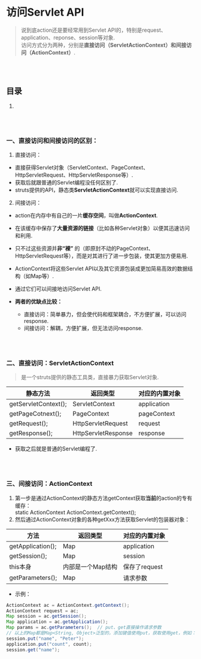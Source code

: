 # 访问Servlet API
> 说到底action还是要经常用到Servlet API的，特别是request、application、reponse、session等对象.<br>
> 访问方式分为两种，分别是**直接访问（ServletActionContext）**和**间接访问（ActionContext）**.

<br><br>

## 目录
1. []()

<br><br>

### 一、直接访问和间接访问的区别：
1. 直接访问：
  - 直接获得Servlet对象（ServletContext、PageContext、HttpServletRequest、HttpServletResponse等）.
  - 获取后就跟普通的Servlet编程没任何区别了.
  - struts提供的API，静态类**ServletActionContext**就可以实现直接访问.
2. 间接访问：
  - action在内存中有自己的一片**缓存空间**，叫做**ActionContext**.
  - 在该缓存中保存了**大量资源的链接**（比如各种Servlet对象）以便其迅速访问和利用.
  - 只不过这些资源并**非“裸”** 的（即原封不动的PageContext、HttpServletRequest等），而是对其进行了进一步包装，使其更加方便易用.
  - ActionContext将这些Servlet API以及其它资源包装成更加简易高效的数据结构（如Map等）.
  - 通过它们可以间接地访问Servlet API.


- **两者的优缺点比较：**
  - 直接访问：简单暴力，但会使代码和框架耦合，不方便扩展，可以访问response.
  - 间接访问：解耦，方便扩展，但无法访问response.

<br><br>

### 二、直接访问：ServletActionContext
> 是一个struts提供的静态工具类，直接暴力获取Servlet对象.

| 静态方法 | 返回类型 | 对应的内置对象 |
| --- | --- | --- |
| getServletContext(); | ServletContext | application |
| getPageCotnext(); | PageContext | pageContext |
| getRequest(); | HttpServletRequest | request |
| getResponse(); | HttpServletResponse | response |

- 获取之后就是普通的Servlet编程了.

<br><br>

### 三、间接访问：ActionContext
1. 第一步是通过ActionContext的静态方法getContext获取**当前**的action的专有缓存：<br>
static ActionContext ActionContext.getContext();
2. 然后通过ActionContext对象的各种getXxx方法获取Servlet的包装器对象：

| 方法 | 返回类型 | 对应的内置对象 |
| --- | --- | --- |
| getApplication(); | Map | application |
| getSession(); | Map | session |
| this本身 | 内部是一个Map结构 | 保存了request |
| getParameters(); | Map | 请求参数 |

- 示例：

```java
ActionContext ac = ActionContext.getContext();
ActionContext request = ac;
Map session = ac.getSession();
Map application = ac.getApplication();
Map params = ac.getParameters();  // put、get直接操作请求参数
// 以上的Map都是Map<String, Object>泛型的，添加键值使用put，获取使用get，例如：
session.put("name", "Peter");
application.put("count", count);
session.get("name");
```

